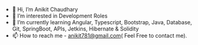 - 👋 Hi, I’m Anikit Chaudhary
- 👀 I’m interested in Development Roles
- 🌱 I’m currently learning Angular, Typescript, Bootstrap, Java, Database, Git, SpringBoot, APIs, Jetkins, Hibernate & Solidity
- 📫 How to reach me - anikit781@gmail.com( Feel Free to contact me).

<!---
Anikit013/Anikit013 is a ✨ special ✨ repository because its `README.md` (this file) appears on your GitHub profile.
You can click the Preview link to take a look at your changes.
--->
